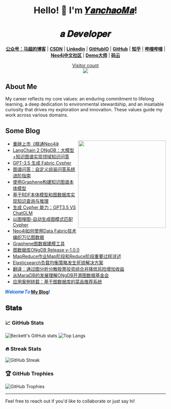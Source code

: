 
<h1 align="center"> Hello! 👋  I'm <a href="https://github.com/crazyyanchao">𝒀𝒂𝒏𝒄𝒉𝒂𝒐𝑴𝒂</a>!</h1>
<h1 align="center">𝒂 𝑫𝒆𝒗𝒆𝒍𝒐𝒑𝒆𝒓</h1>

<p align="center">
  <strong><a href="https://raw.githubusercontent.com/crazyyanchao/blog/master/images/wechat.gif">公众号：马超的博客</a></strong> |
  <strong><a href="https://yc-ma.blog.csdn.net">CSDN</a></strong> |
  <strong><a href="https://www.linkedin.com/in/yanchao-ma-0624b3b7/">Linkedin</a></strong> |
  <strong><a href="https://crazyyanchao.github.io/blog">GitHubIO</a></strong>  |
  <strong><a href="https://github.com/crazyyanchao">GitHub</a></strong>  |
  <strong><a href="https://www.zhihu.com/people/YanchaoMa">知乎</a></strong>  |
  <strong><a href="https://space.bilibili.com/44763375">哔哩哔哩</a></strong>  |
  <strong><a href="http://neo4j.com.cn/user/crazyyanchao">Neo4j中文社区</a></strong>  |
  <strong><a href="http://www.demodashi.com/demo/13181.html">Demo大师</a></strong>  |
  <strong><a href="https://gitee.com/yc-ma">码云</a></strong>
</p>

<a href="https://raw.githubusercontent.com/crazyyanchao/blog/master/images/wechat.gif"><p align="center"> Visitor count<br> <img src="https://profile-counter.glitch.me/crazyyanchao/count.svg" /></a>

## About Me
My career reflects my core values: an enduring commitment to lifelong learning, a deep dedication to environmental stewardship, and an insatiable curiosity that drives my exploration and innovation. These values guide my work across various domains.

## Some Blog
<a href="https://alili.tech"><img src="https://media.giphy.com/media/SWoSkN6DxTszqIKEqv/giphy.gif" align="right" height="275" /></a>
- [重磅上市《精通Neo4j》](https://blog.csdn.net/superman_xxx/article/details/127971062)
- [LangChain 2 ONgDB：大模型+知识图谱实现领域知识问答](https://blog.csdn.net/superman_xxx/article/details/130434269)
- [GPT-3.5 生成 Fabric Cypher](https://blog.csdn.net/superman_xxx/article/details/130393722)
- [图谱问答：自定义组装问答系统进阶指南](https://blog.csdn.net/superman_xxx/article/details/130022089)
- [使用Graphene构建知识图谱本体模型](https://blog.csdn.net/superman_xxx/article/details/129962189)
- [基于RDF本体模型和图数据库实现知识查询与推理](https://blog.csdn.net/superman_xxx/article/details/130230839)
- [生成 Cypher 能力：GPT3.5 VS ChatGLM](https://blog.csdn.net/superman_xxx/article/details/130435718)
- [以图搜图-自动生成图模式匹配Cypher](https://blog.csdn.net/superman_xxx/article/details/117047689)
- [Neo4j如何使用Data Fabric技术编织万亿图数据](https://blog.csdn.net/superman_xxx/article/details/124632638)
- [Graphene图数据建模工具](https://blog.csdn.net/superman_xxx/article/details/122971888)
- [图数据库ONgDB Release v-1.0.0](https://blog.csdn.net/superman_xxx/article/details/118424060)
- [MapReduce作业Map阶段和Reduce阶段重要过程详述](https://yc-ma.blog.csdn.net/article/details/51390804)
- [Elasticsearch负载均衡策略发生死锁解决方案](https://yc-ma.blog.csdn.net/article/details/91896841)
- [翻译：通过图分析分散股票投资组合并降低风险增加收益](https://blog.csdn.net/superman_xxx/article/details/125054770)
- [从MariaDB的发展理解ONgDB开源图数据基金会](https://blog.csdn.net/superman_xxx/article/details/123153365)
- [应用案例转载：基于图数据库的菜品推荐系统](https://blog.csdn.net/superman_xxx/article/details/121549324)

<font color=#0969DA>**𝑊𝑒𝑙𝑐𝑜𝑚𝑒 𝑇𝑜 [My Blog](https://raw.githubusercontent.com/crazyyanchao/blog/master/images/wechat.gif)!**</font>

## 𝐒𝐭𝐚𝐭𝐬

### 📈 GitHub Stats
![Beckett's GitHub stats](https://github-readme-stats.vercel.app/api?username=crazyyanchao&show_icons=true&theme=algolia)
![Top Langs](https://github-readme-stats.vercel.app/api/top-langs/?username=crazyyanchao&layout=compact&theme=algolia)

### 🔥 Streak Stats
![GitHub Streak](https://github-readme-streak-stats.herokuapp.com/?user=crazyyanchao&theme=algolia)

### 🏆 GitHub Trophies
![GitHub Trophies](https://github-profile-trophy.vercel.app/?username=crazyyanchao&theme=algolia&column=7)

---
Feel free to reach out if you'd like to collaborate or just say hi!

